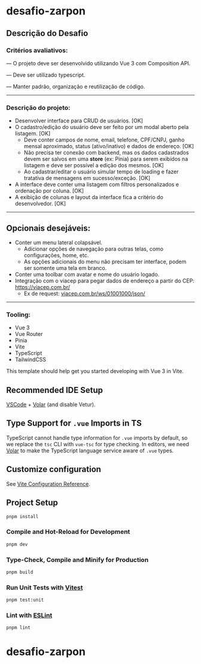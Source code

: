 # desafio-zarpon

## Descrição do Desafio

### Critérios avaliativos:

— O projeto deve ser desenvolvido utilizando Vue 3 com Composition API.

— Deve ser utilizado typescript.

— Manter padrão, organização e reutilização de código.

---

### Descrição do projeto:

- Desenvolver interface para CRUD de usuários. [OK]
- O cadastro/edição do usuário deve ser feito por um modal aberto pela listagem. [OK]
  - Deve conter campos de nome, email, telefone, CPF/CNPJ, ganho mensal aproximado, status (ativo/inativo) e dados de endereço. [OK]
  - Não precisa ter conexão com backend, mas os dados cadastrados devem ser salvos em uma **store** (ex: Pinia) para serem exibidos na listagem e deve ser possível a edição dos mesmos. [OK]
  - Ao cadastrar/editar o usuário simular tempo de loading e fazer tratativa de mensagens em sucesso/exceção. [OK]
- A interface deve conter uma listagem com filtros personalizados e ordenação por coluna. [OK]
- A exibição de colunas e layout da interface fica a critério do desenvolvedor. [OK]

---

## Opcionais desejáveis:

- Conter um menu lateral colapsável.
  - Adicionar opções de navegação para outras telas, como configurações, home, etc.
  - As opções adicionais do menu não precisam ter interface, podem ser somente uma tela em branco.
- Conter uma toolbar com avatar e nome do usuário logado.
- Integração com o viacep para pegar dados de endereço a partir do CEP: https://viacep.com.br/
  - Ex de request: [viacep.com.br/ws/01001000/json/](https://viacep.com.br/ws/01001000/json/)

---

### Tooling:

- Vue 3
- Vue Router
- Pinia
- Vite
- TypeScript
- TailwindCSS

This template should help get you started developing with Vue 3 in Vite.

## Recommended IDE Setup

[VSCode](https://code.visualstudio.com/) + [Volar](https://marketplace.visualstudio.com/items?itemName=Vue.volar) (and disable Vetur).

## Type Support for `.vue` Imports in TS

TypeScript cannot handle type information for `.vue` imports by default, so we replace the `tsc` CLI with `vue-tsc` for type checking. In editors, we need [Volar](https://marketplace.visualstudio.com/items?itemName=Vue.volar) to make the TypeScript language service aware of `.vue` types.

## Customize configuration

See [Vite Configuration Reference](https://vitejs.dev/config/).

## Project Setup

```sh
pnpm install
```

### Compile and Hot-Reload for Development

```sh
pnpm dev
```

### Type-Check, Compile and Minify for Production

```sh
pnpm build
```

### Run Unit Tests with [Vitest](https://vitest.dev/)

```sh
pnpm test:unit
```

### Lint with [ESLint](https://eslint.org/)

```sh
pnpm lint
```

# desafio-zarpon
